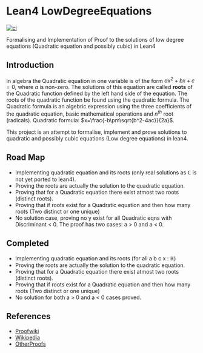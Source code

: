 # Lean4 LowDegreeEquations
[![ci](https://github.com/Suryak25/Lean4_LowDegreeEquations/actions/workflows/build.yaml/badge.svg?event=push)](https://github.com/Suryak25/Lean4_LowDegreeEquations/actions/workflows/build.yaml)

Formalising and Implementation of Proof to the solutions of low degree equations (Quadratic equation and possibly cubic) in Lean4
## Introduction
In algebra the Quadratic equation in one variable is of the form $ax^2+bx+c = 0$, where $a$ is non-zero. The solutions of this equation are called **roots** of the Quadratic function defined by the left hand side of the equation. The roots of the quadratic function be found using the quadratic formula. The Quadratic formula is an algebric expression using the three coefficients of the quadratic equation, basic mathematical operations and $n^{th}$ root (radicals). Quadratic formula: $x=\frac{-b\pm\sqrt{b^2-4ac}}{2a}$.

This project is an attempt to formalise, implement and prove solutions to quadratic and possibly cubic equations (Low degree equations) in lean4.

## Road Map
* Implementing quadratic equation and its roots (only real solutions as $\mathbb{C}$ is not yet ported to lean4).
* Proving the roots are actually the solution to the quadratic equation.
* Proving that for a Quadratic equation there exist atmost two roots (distinct roots).
* Proving that if roots exist for a Quadratic equation and then how many roots (Two distinct or one unique)
* No solution case, proving no y exist for all Quadratic eqns with Discriminant < 0. The proof has two cases: a > 0 and a < 0.
## Completed
* Implementing quadratic equation and its roots (for all a b c x : $\mathbb{R}$)
* Proving the roots are actually the solution to the quadratic equation.
* Proving that for a Quadratic equation there exist atmost two roots (distinct roots).
* Proving that if roots exist for a Quadratic equation and then how many roots (Two distinct or one unique)
* No solution for both a > 0 and a < 0 cases proved.
## References
* [Proofwiki](https://proofwiki.org/wiki/Definition:Quadratic_Equation#:~:text=An%20algebraic%20equation%20of%20the,b2%E2%88%92aca)
* [Wikipedia](https://en.wikipedia.org/wiki/Quadratic_equation)
* [OtherProofs](https://math.stackexchange.com/questions/1688685/how-can-we-prove-that-a-quadratic-equation-has-at-most-2-roots#:~:text=If%20a%20non%20constant%20polynomial,be%20at%20most%20two%20factors.&text=This%20is%20a%20proof%20that,(x%E2%88%92b%E2%80%B2))
